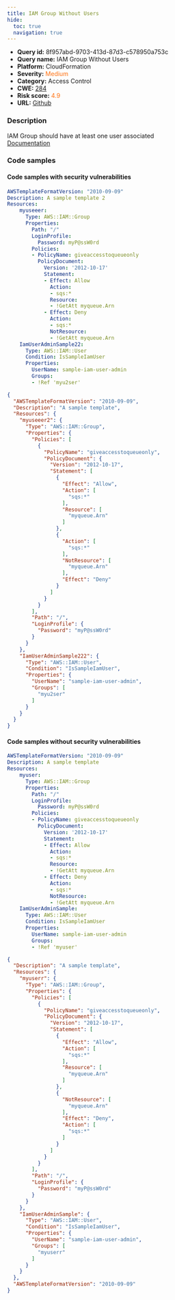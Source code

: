 ```yaml
---
title: IAM Group Without Users
hide:
  toc: true
  navigation: true
---
```


<style>
  .highlight .hll {
    background-color: #ff171742;
  }
  .md-content {
    max-width: 1100px;
    margin: 0 auto;
  }
</style>

-   **Query id:** 8f957abd-9703-413d-87d3-c578950a753c
-   **Query name:** IAM Group Without Users
-   **Platform:** CloudFormation
-   **Severity:** <span style="color:#ff7213">Medium</span>
-   **Category:** Access Control
-   **CWE:** <a href="https://cwe.mitre.org/data/definitions/284.html" onclick="newWindowOpenerSafe(event, 'https://cwe.mitre.org/data/definitions/284.html')">284</a>
-   **Risk score:** <span style="color:#ff7213">4.9</span>
-   **URL:** [Github](https://github.com/Checkmarx/kics/tree/master/assets/queries/cloudFormation/aws/iam_group_without_users)

### Description
IAM Group should have at least one user associated<br>
[Documentation](https://docs.aws.amazon.com/AWSCloudFormation/latest/UserGuide/aws-properties-iam-group.html)

### Code samples
#### Code samples with security vulnerabilities
```yaml title="Positive test num. 1 - yaml file" hl_lines="4"
AWSTemplateFormatVersion: "2010-09-09"
Description: A sample template 2
Resources:
    myuseeer:
      Type: AWS::IAM::Group
      Properties:
        Path: "/"
        LoginProfile:
          Password: myP@ssW0rd
        Policies:
        - PolicyName: giveaccesstoqueueonly
          PolicyDocument:
            Version: '2012-10-17'
            Statement:
            - Effect: Allow
              Action:
              - sqs:*
              Resource:
              - !GetAtt myqueue.Arn
            - Effect: Deny
              Action:
              - sqs:*
              NotResource:
              - !GetAtt myqueue.Arn
    IamUserAdminSample22:
      Type: AWS::IAM::User
      Condition: IsSampleIamUser
      Properties:
        UserName: sample-iam-user-admin
        Groups:
        - !Ref 'myu2ser'

```
```json title="Positive test num. 2 - json file" hl_lines="5"
{
  "AWSTemplateFormatVersion": "2010-09-09",
  "Description": "A sample template",
  "Resources": {
    "myuseeer2": {
      "Type": "AWS::IAM::Group",
      "Properties": {
        "Policies": [
          {
            "PolicyName": "giveaccesstoqueueonly",
            "PolicyDocument": {
              "Version": "2012-10-17",
              "Statement": [
                {
                  "Effect": "Allow",
                  "Action": [
                    "sqs:*"
                  ],
                  "Resource": [
                    "myqueue.Arn"
                  ]
                },
                {
                  "Action": [
                    "sqs:*"
                  ],
                  "NotResource": [
                    "myqueue.Arn"
                  ],
                  "Effect": "Deny"
                }
              ]
            }
          }
        ],
        "Path": "/",
        "LoginProfile": {
          "Password": "myP@ssW0rd"
        }
      }
    },
    "IamUserAdminSample222": {
      "Type": "AWS::IAM::User",
      "Condition": "IsSampleIamUser",
      "Properties": {
        "UserName": "sample-iam-user-admin",
        "Groups": [
          "myu2ser"
        ]
      }
    }
  }
}

```


#### Code samples without security vulnerabilities
```yaml title="Negative test num. 1 - yaml file"
AWSTemplateFormatVersion: "2010-09-09"
Description: A sample template
Resources:
    myuser:
      Type: AWS::IAM::Group
      Properties:
        Path: "/"
        LoginProfile:
          Password: myP@ssW0rd
        Policies:
        - PolicyName: giveaccesstoqueueonly
          PolicyDocument:
            Version: '2012-10-17'
            Statement:
            - Effect: Allow
              Action:
              - sqs:*
              Resource:
              - !GetAtt myqueue.Arn
            - Effect: Deny
              Action:
              - sqs:*
              NotResource:
              - !GetAtt myqueue.Arn
    IamUserAdminSample:
      Type: AWS::IAM::User
      Condition: IsSampleIamUser
      Properties:
        UserName: sample-iam-user-admin
        Groups:
        - !Ref 'myuser'

```
```json title="Negative test num. 2 - json file"
{
  "Description": "A sample template",
  "Resources": {
    "myuserr": {
      "Type": "AWS::IAM::Group",
      "Properties": {
        "Policies": [
          {
            "PolicyName": "giveaccesstoqueueonly",
            "PolicyDocument": {
              "Version": "2012-10-17",
              "Statement": [
                {
                  "Effect": "Allow",
                  "Action": [
                    "sqs:*"
                  ],
                  "Resource": [
                    "myqueue.Arn"
                  ]
                },
                {
                  "NotResource": [
                    "myqueue.Arn"
                  ],
                  "Effect": "Deny",
                  "Action": [
                    "sqs:*"
                  ]
                }
              ]
            }
          }
        ],
        "Path": "/",
        "LoginProfile": {
          "Password": "myP@ssW0rd"
        }
      }
    },
    "IamUserAdminSample": {
      "Type": "AWS::IAM::User",
      "Condition": "IsSampleIamUser",
      "Properties": {
        "UserName": "sample-iam-user-admin",
        "Groups": [
          "myuserr"
        ]
      }
    }
  },
  "AWSTemplateFormatVersion": "2010-09-09"
}

```

